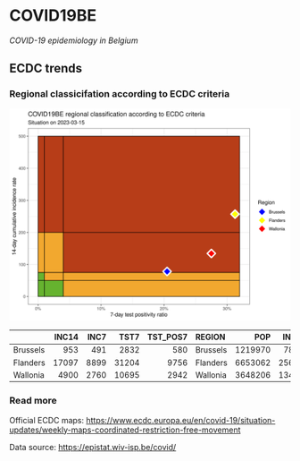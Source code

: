 
# COVID19BE

*COVID-19 epidemiology in Belgium*

## ECDC trends

### Regional classicifation according to ECDC criteria

![](COVID9BE-ecdc-trend.png)

|          | INC14 | INC7 |  TST7 | TST\_POS7 | REGION   |     POP | INC14\_RT |       PR7 |        GR |
| :------- | ----: | ---: | ----: | --------: | :------- | ------: | --------: | --------: | --------: |
| Brussels |   953 |  491 |  2832 |       580 | Brussels | 1219970 |  78.11668 | 0.2048023 | 0.0627706 |
| Flanders | 17097 | 8899 | 31204 |      9756 | Flanders | 6653062 | 256.97942 | 0.3126522 | 0.0855087 |
| Wallonia |  4900 | 2760 | 10695 |      2942 | Wallonia | 3648206 | 134.31259 | 0.2750818 | 0.2897196 |

### Read more

Official ECDC maps:
<https://www.ecdc.europa.eu/en/covid-19/situation-updates/weekly-maps-coordinated-restriction-free-movement>

Data source: <https://epistat.wiv-isp.be/covid/>
